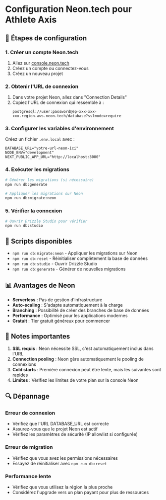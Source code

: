 # Configuration Neon.tech pour Athlete Axis

## 🚀 Étapes de configuration

### 1. Créer un compte Neon.tech
1. Allez sur [console.neon.tech](https://console.neon.tech)
2. Créez un compte ou connectez-vous
3. Créez un nouveau projet

### 2. Obtenir l'URL de connexion
1. Dans votre projet Neon, allez dans "Connection Details"
2. Copiez l'URL de connexion qui ressemble à :
   ```
   postgresql://user:password@ep-xxx-xxx-xxx.region.aws.neon.tech/database?sslmode=require
   ```

### 3. Configurer les variables d'environnement
Créez un fichier `.env.local` avec :
```env
DATABASE_URL="votre-url-neon-ici"
NODE_ENV="development"
NEXT_PUBLIC_APP_URL="http://localhost:3000"
```

### 4. Exécuter les migrations
```bash
# Générer les migrations (si nécessaire)
npm run db:generate

# Appliquer les migrations sur Neon
npm run db:migrate:neon
```

### 5. Vérifier la connexion
```bash
# Ouvrir Drizzle Studio pour vérifier
npm run db:studio
```

## 🔧 Scripts disponibles

- `npm run db:migrate:neon` - Appliquer les migrations sur Neon
- `npm run db:reset` - Réinitialiser complètement la base de données
- `npm run db:studio` - Ouvrir Drizzle Studio
- `npm run db:generate` - Générer de nouvelles migrations

## 📊 Avantages de Neon

- **Serverless** : Pas de gestion d'infrastructure
- **Auto-scaling** : S'adapte automatiquement à la charge
- **Branching** : Possibilité de créer des branches de base de données
- **Performance** : Optimisé pour les applications modernes
- **Gratuit** : Tier gratuit généreux pour commencer

## 🚨 Notes importantes

1. **SSL requis** : Neon nécessite SSL, c'est automatiquement inclus dans l'URL
2. **Connection pooling** : Neon gère automatiquement le pooling de connexions
3. **Cold starts** : Première connexion peut être lente, mais les suivantes sont rapides
4. **Limites** : Vérifiez les limites de votre plan sur la console Neon

## 🔍 Dépannage

### Erreur de connexion
- Vérifiez que l'URL DATABASE_URL est correcte
- Assurez-vous que le projet Neon est actif
- Vérifiez les paramètres de sécurité (IP allowlist si configurée)

### Erreur de migration
- Vérifiez que vous avez les permissions nécessaires
- Essayez de réinitialiser avec `npm run db:reset`

### Performance lente
- Vérifiez que vous utilisez la région la plus proche
- Considérez l'upgrade vers un plan payant pour plus de ressources 